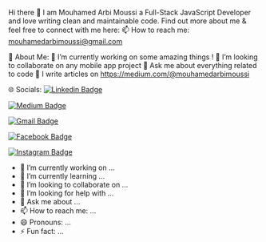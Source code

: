 Hi there 👋 I am Mouhamed Arbi Moussi a Full-Stack JavaScript Developer and love writing clean and maintainable code. Find out more about me & feel free to connect with me here:
📫 How to reach me: mouhamedarbimoussi@gmail.com

💫 About Me:
🔭 I’m currently working on some amazing things !
👯 I’m looking to collaborate on any mobile app project
💬 Ask me about everything related to code
📝 I write articles on https://medium.com/@mouhamedarbimoussi

🌐 Socials:
[![Linkedin Badge](https://img.shields.io/badge/-ludehsar-blue?style=flat-square&logo=Linkedin&logoColor=white&link=https://www.linkedin.com/in/mouhamed-arbi-moussi-8944bb24b/)](https://www.linkedin.com/in/mouhamed-arbi-moussi-8944bb24b/)

[![Medium Badge](https://img.shields.io/badge/rashedul-alam-12100E?style=flat-square&logo=medium&logoColor=white&link=https://medium.com/@mouhamedarbimoussi)](https://medium.com/@mouhamedarbimoussi)

[![Gmail Badge](https://img.shields.io/badge/-mouhamedarbimoussi@gmail.com-c14438?style=flat-square&logo=Gmail&logoColor=white&link=mailto:mouhamedarbimoussi@gmail.com)](mailto:mouhamedarbimoussi@gmail.com)

[![Facebook Badge](https://img.shields.io/badge/rashedul.alam.anik.2-1877F2?style=flat-square&logo=facebook&logoColor=white&link=https://www.facebook.com/medarbi.moussi)](https://www.facebook.com/medarbi.moussi)

[![Instagram Badge](https://img.shields.io/badge/rashedul.alam.anik.2-1877F2?style=flat-square&logo=instagram&logoColor=white&link=https://www.facebook.com/medarbi.moussi)](https://www.facebook.com/medarbi.moussi)





- 🔭 I’m currently working on ...
- 🌱 I’m currently learning ...
- 👯 I’m looking to collaborate on ...
- 🤔 I’m looking for help with ...
- 💬 Ask me about ...
- 📫 How to reach me: ...
- 😄 Pronouns: ...
- ⚡ Fun fact: ...

